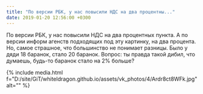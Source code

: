 ```yaml
---
title: "По версии РБК, у нас повысили НДС на два процентны..."
date: 2019-01-20 12:56:00 +0300
---
```


По версии РБК, у нас повысили НДС на два процентных пункта. А по версии информ агенств подходящих под эту картинку, на два процента. Но, самое страшное, что большинство не понимает разницы.
Было у дяди 18 баранок, стало 20 баранок. Вопрос: ты правда такой дибил, что думаешь, будь-то баранок стало на 2% больше?

{% include media.html f="D:/site/GiT/whiteldragon.github.io/assets/vk_photos/4/Ardr8ct8WFk.jpg" alt="" %}
